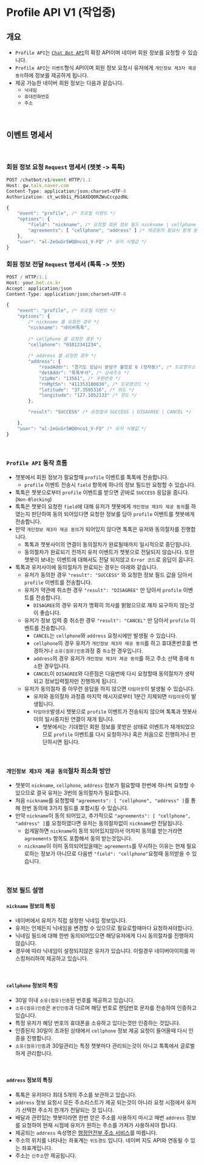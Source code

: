 # **Profile API** V1 **(작업중)**

## 개요
* `Profile API`는 [`Chat Bot API`](/README.md)의 확장 API이며 네이버 회원 정보를 요청할 수 있습니다.
* `Profile API`는 `이벤트`형식 API이며 회원 정보 요청시 유저에게 `개인정보 제3자 제공 동의`하에 정보를 제공하게 됩니다.
* 제공 가능한 네이버 회원 정보는 다음과 같습니다.
  * `닉네임`
  * `휴대전화번호`
  * `주소`
<br>

## 이벤트 명세서
<br>

### 회원 정보 요청 `Request` 명세서 (챗봇 -> 톡톡)
```javascript
POST /chatbot/v1/event HTTP/1.1
Host: gw.talk.naver.com
Content-Type: application/json;charset=UTF-8
Authorization: ct_wc8b1i_Pb1AXDQ0RZWuCccpzdNL

{
    "event": "profile", /* 프로필 이벤트 */
    "options": {
        "field": "nickname", /* 요청할 회원 정보 필드 nickname | cellphone | address */
        "agreements": [ "cellphone", "address" ] /* 제공동의 필요시 함께 동의받을 필드들 */
    },
    "user": "al-2eGuGr5WQOnco1_V-FQ" /* 유저 식별값 */
}
```

### 회원 정보 전달 `Request` 명세서 (톡톡 -> 챗봇)
```javascript
POST / HTTP/1.1
Host: your.bot.co.kr
Accept: application/json
Content-Type: application/json;charset=UTF-8

{
    "event": "profile", /* 프로필 이벤트 */
    "options": {
        /* nickname 를 요청한 경우 */
        "nickname": "네이버톡톡",
        
        /* cellphone 를 요청한 경우 */
        "cellphone": "01012341234",
        
        /* address 를 요청한 경우 */
        "address": {
            "roadAddr": "경기도 성남시 분당구 불정로 6 (정자동)", /* 도로명주소 */
            "detAddr": "톡톡부서", /* 상세주소 */
            "zipNo": "13561", /* 우편번호 */
            "rnMgtSn": "411353180030", /* 도로명코드 */
            "latitude": "37.3595316", /* 위도 */
            "longitude": "127.1052133" /* 경도 */
        },

        "result": "SUCCESS" /* 요청결과 SUCCESS | DISAGREE | CANCEL */

    },
    "user": "al-2eGuGr5WQOnco1_V-FQ" /* 유저 식별값 */
}
```
<br>

### `Profile API` 동작 흐름
* 챗봇에서 회원 정보가 필요할때 `profile` 이벤트를 톡톡에 전송합니다.
  * `profile` 이벤트 전송시 `field` 항목에 하나의 정보 필드만 요청할 수 있습니다.
* 톡톡은 챗봇으로부터 `profile` 이벤트를 받으면 곧바로 `SUCCESS` 응답을 줍니다. (`Non-Blocking`)
* 톡톡은 챗봇이 요청한 `field`에 대해 유저가 챗봇에게 `개인정보 제3자 제공 동의`를 하였는지 판단하여 동의 되어있다면 요청한 정보를 담아 `profile` 이벤트를 챗봇에게 전송합니다.
* 만약 `개인정보 제3자 제공 동의`가 되어있지 않다면 톡톡은 유저와 동의절차를 진행합니다.
  * 톡톡과 챗봇사이의 연결이 동의절차가 완료될때까지 일시적으로 중단됩니다.
  * 동의절차가 완료되기 전까지 유저 이벤트가 챗봇으로 전달되지 않습니다. 또한 챗봇이 보내는 이벤트에 대해서도 전달 되지않고 `Error 코드`로 응답이 옵니다.
* 톡톡과 유저사이에 동의절차가 완료되는 경우는 아래와 같습니다.
  * 유저가 동의한 경우 `"result": "SUCCESS"` 와 요청한 정보 필드 값을 담아서 `profile` 이벤트를 전송합니다.
  * 유저가 약관에 취소한 경우 `"result": "DISAGREE"` 만 담아서 `profile` 이벤트를 전송합니다.
    * `DISAGREE`의 경우 유저가 명확히 의사를 밝혔으므로 재차 요구하지 않는것이 좋습니다.
  * 유저가 정보 입력 중 취소한 경우 `"result": "CANCEL"` 만 담아서 `profile` 이벤트를 전송합니다.
    * `CANCEL`는 `cellphone`와 `address` 요청시에만 발생될 수 있습니다.
    * `cellphone`의 경우 유저가 `개인정보 제3자 제공 동의`를 하고 휴대폰번호를 변경하거나 `소유(점유)인증`과정 중 `취소`한 경우입니다.
    * `address`의 경우 유저가 `개인정보 제3자 제공 동의`를 하고 주소 선택 중에 `취소`한 경우입니다.
    * `CANCEL`이 `DISAGREE`와 다른점은 다음번에 다시 요청할때 동의절차가 생략되고 정보입력절차만 진행하게 됩니다.
  * 유저가 동의절차 중 아무런 응답을 하지 않으면 `타임아웃`이 발생될 수 있습니다.
    * 유저와 동의절차 과정중 마지막 메시지로부터 1분간 지체되면 `타임아웃`이 발생됩니다.
    * `타임아웃`발생시 챗봇으로 `profile` 이벤트가 전송되지 않으며 톡톡과 챗봇사이의 일시중지된 연결이 재개 됩니다.
      * 챗봇에서는 기대했던 회원 정보를 못받은 상태로 이벤트가 재개되었으므로 `profile` 이벤트를 다시 요청하거나 혹은 처음으로 진행하거나 판단하시면 됩니다.
<br>

### `개인정보 제3자 제공 동의`절차 최소화 방안
* 챗봇이 `nickname`, `cellphone`, `address` 정보가 필요할때 한번에 하나씩 요청할 수 있으므로 결국 유저는 3번의 동의절차가 필요합니다.
* 처음 `nickname`를 요청할때 `"agreements": [ "cellphone", "address" ]`를 통해 한번 동의에 3가지 필드를 포함시킬 수 있습니다.
* 만약 `nickname`이 동의 되어있고, 추가적으로 `"agreements": [ "cellphone", "address" ]`를 요청하였다면 유저는 동의절차없이 `nickname`만 전달됩니다.
  * 쉽게말하면 `nickname`이 동의 되어있지않아서 어차피 동의를 받는거라면 `agreements` 항목도 포함해서 동의 받는것입니다.
  * `nickname`이 이미 동의되어있을때는 `agreements`를 무시하는 이유는 현재 필요로하는 정보가 아니므로 다음번 `"field": "cellphone"`요청때 동의받을 수 있습니다.
<br>

### 정보 필드 설명

#### `nickname` 정보의 특징
* 네이버에서 유저가 직접 설정한 닉네임 정보입니다.
* 유저는 언제든지 닉네임을 변경할 수 있으므로 필요로할때마다 요청하셔야합니다.
* 닉네임 필드에 대해 한번 동의되어있으면 해당유저에게 다시 동의절차를 진행하지 않습니다.
* 경우에 따라 닉네임이 설정되지않은 유저가 있습니다. 이럴경우 네이버아이피를 마스킹처리하여 제공하고 있습니다.
<br>

#### `cellphone` 정보의 특징
* 30일 이내 `소유(점유)인증`된 번호를 제공하고 있습니다.
* `소유(점유)인증`은 `본인인증`과 다르며 해당 번호로 랜덤번호 문자를 전송하여 인증하고 있습니다.
* 특정 유저가 해당 번호의 휴대폰을 소유하고 있다는것만 인증하는 것입니다.
* 인증된지 30일이 초과된 상태에서 `cellphone` 정보 제공 요청이 들어올때 다시 인증을 진행합니다.
* `소유(점유)인증`과 30일관리는 특정 챗봇마다 관리되는것이 아니고 톡톡에서 글로벌하게 관리합니다.
<br>

#### `address` 정보의 특징
* 톡톡은 유저마다 최대 5개의 주소를 보관하고 있습니다.
* `address` 정보 요청시 모든 주소리스트가 제공 되는것이 아니라 요청 시점에서 유저가 선택한 주소지 한개가 전달되는 것 입니다.
* 배달과 관련있는 챗봇이라면 한번 얻은 주소를 사용하지 마시고 매번 `address` 정보를 요청하여 현재 시점에 유저가 원하는 주소를 가져가 사용하셔야 합니다.
* 제공되는 `address` 속성명은 [행정안전부 주소 서비스](https://www.juso.go.kr/CommonPageLink.do?link=/addrlink/devAddrLinkRequestSample)를 따릅니다.
* 주소의 위치를 나타내는 좌표계는 `위도경도` 입니다. 네이버 지도 API와 연동될 수 있는 좌표계입니다.
* 주소는 `신주소`만 제공됩니다.
<br>
